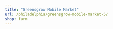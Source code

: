 ```yaml
---
title: "Greensgrow Mobile Market"
url: /philadelphia/greensgrow-mobile-market-5/
shop: farm
---
```

